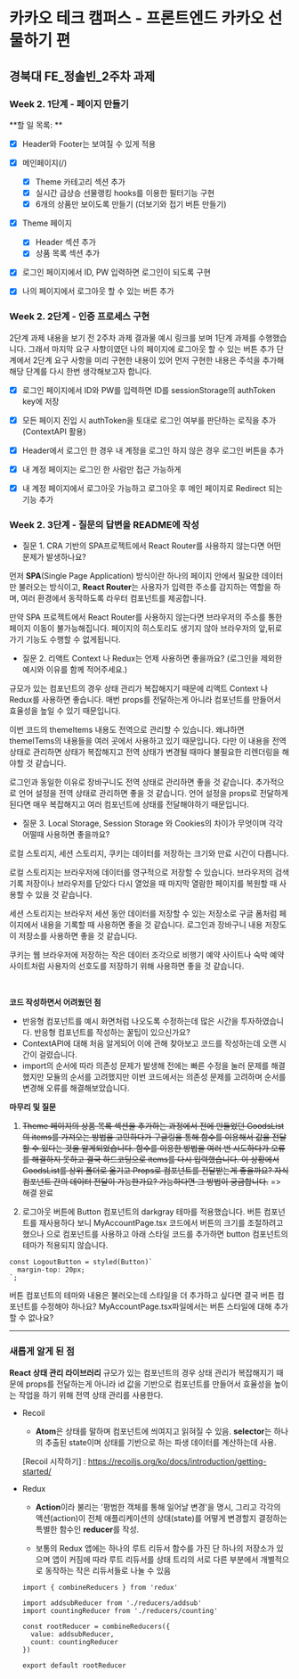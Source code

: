 # 카카오 테크 캠퍼스 - 프론트엔드 카카오 선물하기 편

## **경북대 FE\_정솔빈\_2주차 과제**

### Week 2. 1단계 - 페이지 만들기

**할 일 목록: **

- [x] Header와 Footer는 보여질 수 있게 적용
- [x] 메인페이지(/)
  - [x] Theme 카테고리 섹션 추가
  - [x] 실시간 급상승 선물랭킹 hooks를 이용한 필터기능 구현
  - [x] 6개의 상품만 보이도록 만들기 (더보기와 접기 버튼 만들기)
- [x] Theme 페이지
  - [x] Header 섹션 추가
  - [x] 상품 목록 섹션 추가
- [x] 로그인 페이지에서 ID, PW 입력하면 로그인이 되도록 구현
- [x] 나의 페이지에서 로그아웃 할 수 있는 버튼 추가


### Week 2. 2단계 - 인증 프로세스 구현


2단계 과제 내용을 보기 전 2주차 과제 결과물 예시 링크를 보며 1단계 과제를 수행했습니다. 그래서 마지막 요구 사항이였던 나의 페이지에 로그아웃 할 수 있는 버튼 추가 단계에서 2단계 요구 사항을 미리 구현한 내용이 있어 먼저 구현한 내용은 주석을 추가해 해당 단계를 다시 한번 생각해보고자 합니다.


- [x] 로그인 페이지에서 ID와 PW를 입력하면 ID를 sessionStorage의 authToken key에 저장
- [x] 모든 페이지 진입 시 authToken을 토대로 로그인 여부를 판단하는 로직을 추가 (ContextAPI 활용)
- [x] Header에서 로그인 한 경우 내 계정을 로그인 하지 않은 경우 로그인 버튼을 추가
- [x] 내 계정 페이지는 로그인 한 사람만 접근 가능하게
- [x] 내 계정 페이지에서 로그아웃 가능하고 로그아웃 후 메인 페이지로 Redirect 되는 기능 추가


### Week 2. 3단계 - 질문의 답변을 README에 작성

- 질문 1. CRA 기반의 SPA프로젝트에서 React Router를 사용하지 않는다면 어떤 문제가 발생하나요?

먼저 **SPA**(Single Page Application) 방식이란 하나의 페이지 안에서 필요한 데이터만 불러오는 방식이고, **React Router**는 사용자가 입력한 주소를 감지하는 역할을 하며, 여러 환경에서 동작하도록 라우터 컴포넌트를 제공합니다.

만약 SPA 프로젝트에서 React Router를 사용하지 않는다면 브라우저의 주소를 통한 페이지 이동이 불가능해집니다. 페이지의 히스토리도 생기지 않아 브라우저의 앞,뒤로 가기 기능도 수행할 수 없게됩니다.

- 질문 2. 리액트 Context 나 Redux는 언제 사용하면 좋을까요? (로그인을 제외한 예시와 이유를 함께 적어주세요.)

규모가 있는 컴포넌트의 경우 상태 관리가 복잡해지기 때문에 리액트 Context 나 Redux를 사용하면 좋습니다. 매번 props를 전달하는게 아니라 컴포넌트를 만들어서 효율성을 높일 수 있기 때문입니다.

이번 코드의 themeItems 내용도 전역으로 관리할 수 있습니다. 왜냐하면 themeITems의 내용들을 여러 곳에서 사용하고 있기 때문입니다. 다만 이 내용을 전역 상태로 관리하면 상태가 복잡해지고 전역 상태가 변경될 때마다 불필요한 리렌더링을 해야할 것 같습니다.

로그인과 동일한 이유로 장바구니도 전역 상태로 관리하면 좋을 것 같습니다. 추가적으로 언어 설정을 전역 상태로 관리하면 좋을 것 같습니다. 언어 설정을 props로 전달하게 된다면 매우 복잡해지고 여러 컴포넌트에 상태를 전달해야하기 때문입니다.

- 질문 3. Local Storage, Session Storage 와 Cookies의 차이가 무엇이며 각각 어떨때 사용하면 좋을까요?

로컬 스토리지, 세션 스토리지, 쿠키는 데이터를 저장하는 크기와 만료 시간이 다릅니다.

로컬 스토리지는 브라우저에 데이터를 영구적으로 저장할 수 있습니다. 브라우저의 검색 기록 저장이나 브라우저를 닫았다 다시 열었을 때 마지막 열람한 페이지를 복원할 때 사용할 수 있을 것 같습니다.

세션 스토리지는 브라우저 세션 동안 데이터를 저장할 수 있는 저장소로 구글 폼처럼 페이지에서 내용을 기록할 때 사용하면 좋을 것 같습니다. 로그인과 장바구니 내용 저장도 이 저장소를 사용하면 좋을 것 같습니다.

쿠키는 웹 브라우저에 저장하는 작은 데이터 조각으로 비행기 예약 사이트나 숙박 예약 사이트처럼 사용자의 선호도를 저장하기 위해 사용하면 좋을 것 같습니다.

</br>

**코드 작성하면서 어려웠던 점**

- 반응형 컴포넌트를 예시 화면처럼 나오도록 수정하는데 많은 시간을 투자하였습니다. 반응형 컴포넌트를 작성하는 꿀팁이 있으신가요?
- ContextAPI에 대해 처음 알게되어 이에 관해 찾아보고 코드를 작성하는데 오랜 시간이 걸렸습니다.
- import의 순서에 따라 의존성 문제가 발생해 전에는 빠른 수정을 눌러 문제를 해결했지만 모듈의 순서를 고려했지만 이번 코드에서는 의존성 문제를 고려하며 순서를 변경해 오류를 해결해보았습니다.

**마무리 및 질문**

1. ~~Theme 페이지의 상품 목록 섹션을 추가하는 과정에서 전에 만들었던 GoodsList의 items를 가져오는 방법을 고민하다가 구글링을 통해 함수를 이용해서 값을 전달할 수 있다는 것을 알게되었습니다. 함수를 이용한 방법을 여러 번 시도하다가 오류를 해결하지 못하고 결국 하드코딩으로 items를 다시 입력했습니다. 이 상황에서 GoodsList를 상위 폴더로 옮기고 Props로 컴포넌트를 전달받는게 좋을까요? 자식 컴포넌트 간의 데이터 전달이 가능한가요? 가능하다면 그 방법이 궁금합니다.~~
   => 해결 완료

2. 로그아웃 버튼에 Button 컴포넌트의 darkgray 테마를 적용했습니다. 버튼 컴포넌트를 재사용하다 보니 MyAccountPage.tsx 코드에서 버튼의 크기를 조절하려고 했으나 <LogoutButton />으로 컴포넌트를 사용하고 아래 스타일 코드를 추가하면 button 컴포넌트의 테마가 적용되지 않습니다.

```
const LogoutButton = styled(Button)`
  margin-top: 20px;
`;
```

버튼 컴포넌트의 테마와 내용은 불러오는데 스타일을 더 추가하고 싶다면 결국 버튼 컴포넌트를 수정해야 하나요? MyAccountPage.tsx파일에서는 버튼 스타일에 대해 추가할 수 없나요?


---

### 새롭게 알게 된 점

**React 상태 관리 라이브러리**
규모가 있는 컴포넌트의 경우 상태 관리가 복잡해지기 때문에 props를 전달하는게 아니라 id 값을 기반으로 컴포넌트를 만들어서 효율성을 높이는 작업을 하기 위해 전역 상태 관리를 사용한다.

- Recoil

  - **Atom**은 상태를 말하며 컴포넌트에 씌여지고 읽혀질 수 있음. **selector**는 하나의 추출된 state이며 상태를 기반으로 하는 파생 데이터를 계산하는데 사용.

  [Recoil 시작하기] : https://recoiljs.org/ko/docs/introduction/getting-started/

- Redux

  - **Action**이라 불리는 '평범한 객체를 통해 일어날 변경'을 명시, 그리고 각각의 액션(action)이 전체 애플리케이션의 상태(state)를 어떻게 변경할지 결정하는 특별한 함수인 **reducer**를 작성.

  - 보통의 Redux 앱에는 하나의 루트 리듀서 함수를 가진 단 하나의 저장소가 있으며 앱이 커짐에 따라 루트 리듀서를 상태 트리의 서로 다른 부분에서 개별적으로 동작하는 작은 리듀서들로 나눌 수 있음

  ```
  import { combineReducers } from 'redux'

  import addsubReducer from './reducers/addsub'
  import countingReducer from './reducers/counting'

  const rootReducer = combineReducers({
    value: addsubReducer,
    count: countingReducer
  })

  export default rootReducer
  ```
